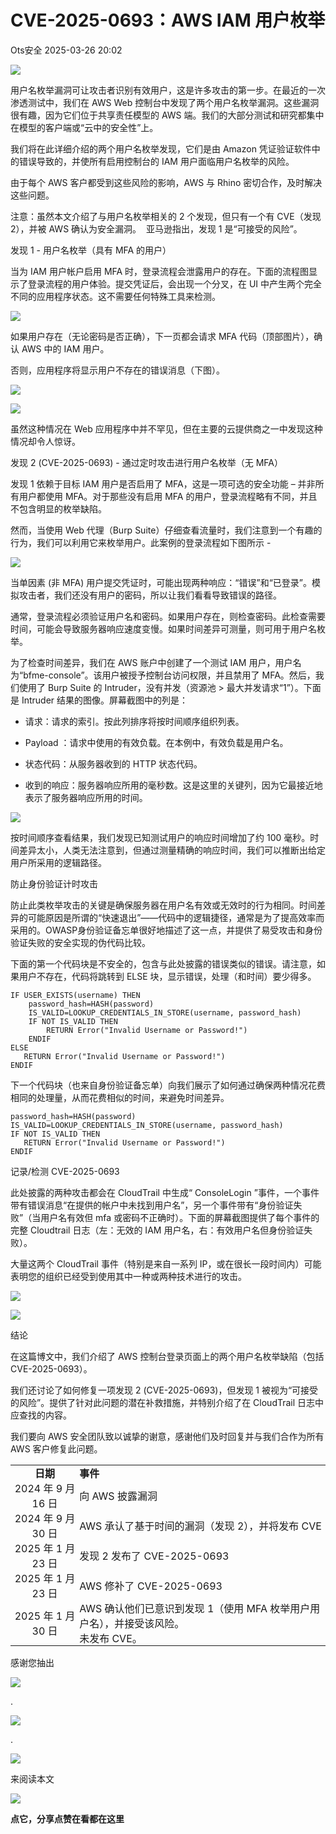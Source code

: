#  CVE-2025-0693：AWS IAM 用户枚举   
 Ots安全   2025-03-26 20:02  
  
![](https://mmbiz.qpic.cn/mmbiz_gif/bL2iaicTYdZn7gtxSFZlfuCW6AdQib8Q1onbR0U2h9icP1eRO6wH0AcyJmqZ7USD0uOYncCYIH7ZEE8IicAOPxyb9IA/640?wx_fmt=gif "")  
  
用户名枚举漏洞可让攻击者识别有效用户，这是许多攻击的第一步。在最近的一次渗透测试中，我们在 AWS Web 控制台中发现了两个用户名枚举漏洞。这些漏洞很有趣，因为它们位于共享责任模型的 AWS 端。我们的大部分测试和研究都集中在模型的客户端或“云中的安全性”上。  
  
我们将在此详细介绍的两个用户名枚举发现，它们是由 Amazon 凭证验证软件中的错误导致的，并使所有启用控制台的 IAM 用户面临用户名枚举的风险。  
  
由于每个 AWS 客户都受到这些风险的影响，AWS 与 Rhino 密切合作，及时解决这些问题。  
  
注意：虽然本文介绍了与用户名枚举相关的 2 个发现，但只有一个有 CVE（发现 2），并被 AWS 确认为安全漏洞。  亚马逊指出，发现 1 是“可接受的风险”。    
  
发现 1 - 用户名枚举（具有 MFA 的用户）  
  
当为 IAM 用户帐户启用 MFA 时，登录流程会泄露用户的存在。下面的流程图显示了登录流程的用户体验。提交凭证后，会出现一个分叉，在 UI 中产生两个完全不同的应用程序状态。这不需要任何特殊工具来检测。  
  
![](https://mmbiz.qpic.cn/sz_mmbiz_jpg/rWGOWg48tacS5LGfI6PxHRt9hOicW2ibMxzeibBCW6GoB3JaB5v28s0KLA8FLAA2ecJnDvfyZbaSLQHybxATb0piaQ/640?wx_fmt=webp&from=appmsg "")  
  
如果用户存在（无论密码是否正确），下一页都会请求 MFA 代码（顶部图片），确认 AWS 中的 IAM 用户。  
  
否则，应用程序将显示用户不存在的错误消息（下图）。  
  
![](https://mmbiz.qpic.cn/sz_mmbiz_png/rWGOWg48tacS5LGfI6PxHRt9hOicW2ibMx2DP0UnaMweebAHYIyR4X3iaibq3eG28dAibtsIN5rDbuHVrsRGcreuC0w/640?wx_fmt=png&from=appmsg "")  
  
  
![](https://mmbiz.qpic.cn/sz_mmbiz_png/rWGOWg48tacS5LGfI6PxHRt9hOicW2ibMxj71ibpBADfgI5423l6OUia9tN1RyQdOpiauDzfy4s95AvFR9nTia5XwnIQ/640?wx_fmt=png&from=appmsg "")  
  
虽然这种情况在 Web 应用程序中并不罕见，但在主要的云提供商之一中发现这种情况却令人惊讶。    
  
发现 2 (CVE-2025-0693) - 通过定时攻击进行用户名枚举（无 MFA）  
  
发现 1 依赖于目标 IAM 用户是否启用了 MFA，这是一项可选的安全功能 – 并非所有用户都使用 MFA。对于那些没有启用 MFA 的用户，登录流程略有不同，并且不包含明显的枚举缺陷。  
  
然而，当使用 Web 代理（Burp Suite）仔细查看流量时，我们注意到一个有趣的行为，我们可以利用它来枚举用户。此案例的登录流程如下图所示 -  
  
![](https://mmbiz.qpic.cn/sz_mmbiz_jpg/rWGOWg48tacS5LGfI6PxHRt9hOicW2ibMxJaVe4FVz4UCWnVjt18E5JqrIXybvxkZDaXLNmSZBAoXzrT4DgDiaKWA/640?wx_fmt=webp&from=appmsg "")  
  
当单因素 (非 MFA) 用户提交凭证时，可能出现两种响应：“错误”和“已登录”。模拟攻击者，我们还没有用户的密码，所以让我们看看导致错误的路径。   
  
通常，登录流程必须验证用户名和密码。如果用户存在，则检查密码。此检查需要时间，可能会导致服务器响应速度变慢。如果时间差异可测量，则可用于用户名枚举。  
  
为了检查时间差异，我们在 AWS 账户中创建了一个测试 IAM 用户，用户名为“bfme-console”。该用户被授予控制台访问权限，并且禁用了 MFA。然后，我们使用了 Burp Suite 的 Intruder，没有并发（资源池 > 最大并发请求“1”）。下面是 Intruder 结果的图像。屏幕截图中的列是：  
- 请求：请求的索引。按此列排序将按时间顺序组织列表。  
  
- Payload ：请求中使用的有效负载。在本例中，有效负载是用户名。  
  
- 状态代码：从服务器收到的 HTTP 状态代码。  
  
- 收到的响应：服务器响应所用的毫秒数。这是这里的关键列，因为它最接近地表示了服务器响应所用的时间。  
  
![](https://mmbiz.qpic.cn/sz_mmbiz_png/rWGOWg48tacS5LGfI6PxHRt9hOicW2ibMx0iciaxLUaojrFVncXIDyfiapYp8ObGwNFBDLJiaDHk7nZRd4m75e2TNiaJw/640?wx_fmt=png&from=appmsg "")  
  
按时间顺序查看结果，我们发现已知测试用户的响应时间增加了约 100 毫秒。时间差异太小，人类无法注意到，但通过测量精确的响应时间，我们可以推断出给定用户所采用的逻辑路径。  
  
防止身份验证计时攻击  
  
防止此类枚举攻击的关键是确保服务器在用户名有效或无效时的行为相同。时间差异的可能原因是所谓的“快速退出”——代码中的逻辑捷径，通常是为了提高效率而采用的。OWASP身份验证备忘单很好地描述了这一点，并提供了易受攻击和身份验证失败的安全实现的伪代码比较。   
  
下面的第一个代码块是不安全的，包含与此处披露的错误类似的错误。请注意，如果用户不存在，代码将跳转到 ELSE 块，显示错误，处理（和时间）要少得多。  
  
```
IF USER_EXISTS(username) THEN
    password_hash=HASH(password)
    IS_VALID=LOOKUP_CREDENTIALS_IN_STORE(username, password_hash)
    IF NOT IS_VALID THEN
        RETURN Error("Invalid Username or Password!")
    ENDIF
ELSE
   RETURN Error("Invalid Username or Password!")
ENDIF
```  
  
  
下一个代码块（也来自身份验证备忘单）向我们展示了如何通过确保两种情况花费相同的处理量，从而花费相似的时间，来避免时间差异。  
  
```
password_hash=HASH(password)
IS_VALID=LOOKUP_CREDENTIALS_IN_STORE(username, password_hash)
IF NOT IS_VALID THEN
   RETURN Error("Invalid Username or Password!")
ENDIF
```  
  
记录/检测 CVE-2025-0693  
  
此处披露的两种攻击都会在 CloudTrail 中生成“ ConsoleLogin ”事件，一个事件带有错误消息“在提供的帐户中未找到用户名”，另一个事件带有“身份验证失败”（当用户名有效但 mfa 或密码不正确时）。下面的屏幕截图提供了每个事件的完整 Cloudtrail 日志（左：无效的 IAM 用户名，右：有效用户名但身份验证失败）。  
  
大量这两个 CloudTrail 事件（特别是来自一系列 IP，或在很长一段时间内）可能表明您的组织已经受到使用其中一种或两种技术进行的攻击。  
  
![](https://mmbiz.qpic.cn/sz_mmbiz_jpg/rWGOWg48tacS5LGfI6PxHRt9hOicW2ibMxCHJoWnnlWBTW0ibFR9zz3sNx4cbXYjpNvRcLGRiacjf4iba8gEPfgkn2w/640?wx_fmt=webp&from=appmsg "")  
  
![](https://mmbiz.qpic.cn/sz_mmbiz_jpg/rWGOWg48tacS5LGfI6PxHRt9hOicW2ibMx44IwPBVufuOYhOLjdGu2iansULsOX7LAfnTfWq3zWEsvL9Nibqmz05Dg/640?wx_fmt=webp&from=appmsg "")  
  
结论  
  
在这篇博文中，我们介绍了 AWS 控制台登录页面上的两个用户名枚举缺陷（包括 CVE-2025-0693）。  
  
我们还讨论了如何修复一项发现 2 (CVE-2025-0693)，但发现 1 被视为“可接受的风险”。提供了针对此问题的潜在补救措施，并特别介绍了在 CloudTrail 日志中应查找的内容。  
  
我们要向 AWS 安全团队致以诚挚的谢意，感谢他们及时回复并与我们合作为所有 AWS 客户修复此问题。   
<table><tbody><tr style="box-sizing: border-box;"><td style="box-sizing: border-box;padding: 0px;text-align: center;"><strong style="box-sizing: border-box;font-weight: 700;"><font style="box-sizing: border-box;vertical-align: inherit;"><font style="box-sizing: border-box;vertical-align: inherit;"><span leaf="">日期</span></font></font></strong></td><td style="box-sizing: border-box;padding: 0px;"><strong style="box-sizing: border-box;font-weight: 700;"><font style="box-sizing: border-box;vertical-align: inherit;"><font style="box-sizing: border-box;vertical-align: inherit;"><span leaf="">事件</span></font></font></strong></td></tr><tr style="box-sizing: border-box;"><td style="box-sizing: border-box;padding: 0px;text-align: center;"><font style="box-sizing: border-box;vertical-align: inherit;"><font style="box-sizing: border-box;vertical-align: inherit;"><span leaf="">2024 年 9 月 16 日</span></font></font></td><td style="box-sizing: border-box;padding: 0px;"><font style="box-sizing: border-box;vertical-align: inherit;"><font style="box-sizing: border-box;vertical-align: inherit;"><span leaf="">向 AWS 披露漏洞</span></font></font></td></tr><tr style="box-sizing: border-box;"><td style="box-sizing: border-box;padding: 0px;text-align: center;"><font style="box-sizing: border-box;vertical-align: inherit;"><font style="box-sizing: border-box;vertical-align: inherit;"><span leaf="">2024 年 9 月 30 日</span></font></font></td><td style="box-sizing: border-box;padding: 0px;"><font style="box-sizing: border-box;vertical-align: inherit;"><font style="box-sizing: border-box;vertical-align: inherit;"><span leaf="">AWS 承认了基于时间的漏洞（发现 2），并将发布 CVE</span></font></font></td></tr><tr style="box-sizing: border-box;"><td style="box-sizing: border-box;padding: 0px;text-align: center;"><font style="box-sizing: border-box;vertical-align: inherit;"><font style="box-sizing: border-box;vertical-align: inherit;"><span leaf="">2025 年 1 月 23 日</span></font></font></td><td style="box-sizing: border-box;padding: 0px;"><font style="box-sizing: border-box;vertical-align: inherit;"><font style="box-sizing: border-box;vertical-align: inherit;"><span leaf="">发现 2 发布了 CVE-2025-0693</span></font></font></td></tr><tr style="box-sizing: border-box;"><td style="box-sizing: border-box;padding: 0px;text-align: center;"><font style="box-sizing: border-box;vertical-align: inherit;"><font style="box-sizing: border-box;vertical-align: inherit;"><span leaf="">2025 年 1 月 23 日</span></font></font></td><td style="box-sizing: border-box;padding: 0px;"><font style="box-sizing: border-box;vertical-align: inherit;"><font style="box-sizing: border-box;vertical-align: inherit;"><span leaf="">AWS 修补了 CVE-2025-0693</span></font></font></td></tr><tr style="box-sizing: border-box;"><td style="box-sizing: border-box;padding: 0px;text-align: center;"><font style="box-sizing: border-box;vertical-align: inherit;"><font style="box-sizing: border-box;vertical-align: inherit;"><span leaf="">2025 年 1 月 30 日</span></font></font></td><td style="box-sizing: border-box;padding: 0px;"><font style="box-sizing: border-box;vertical-align: inherit;"><font style="box-sizing: border-box;vertical-align: inherit;"><span leaf="">AWS 确认他们已意识到发现 1（使用 MFA 枚举用户用户名），并接受该风险。</span></font></font><br style="box-sizing: border-box;"/><font style="box-sizing: border-box;vertical-align: inherit;"><font style="box-sizing: border-box;vertical-align: inherit;"><span leaf="">未发布 CVE。</span></font></font></td></tr></tbody></table>  
  
  
  
感谢您抽出  
  
![](https://mmbiz.qpic.cn/mmbiz_gif/Ljib4So7yuWgdSBqOibtgiaYWjL4pkRXwycNnFvFYVgXoExRy0gqCkqvrAghf8KPXnwQaYq77HMsjcVka7kPcBDQw/640?wx_fmt=gif "")  
  
.  
  
![](https://mmbiz.qpic.cn/mmbiz_gif/Ljib4So7yuWgdSBqOibtgiaYWjL4pkRXwycd5KMTutPwNWA97H5MPISWXLTXp0ibK5LXCBAXX388gY0ibXhWOxoEKBA/640?wx_fmt=gif "")  
  
.  
  
![](https://mmbiz.qpic.cn/mmbiz_gif/Ljib4So7yuWgdSBqOibtgiaYWjL4pkRXwycU99fZEhvngeeAhFOvhTibttSplYbBpeeLZGgZt41El4icmrBibojkvLNw/640?wx_fmt=gif "")  
  
来阅读本文  
  
![](https://mmbiz.qpic.cn/mmbiz_gif/Ljib4So7yuWge7Mibiad1tV0iaF8zSD5gzicbxDmfZCEL7vuOevN97CwUoUM5MLeKWibWlibSMwbpJ28lVg1yj1rQflyQ/640?wx_fmt=gif "")  
  
**点它，分享点赞在看都在这里**  
  
  
